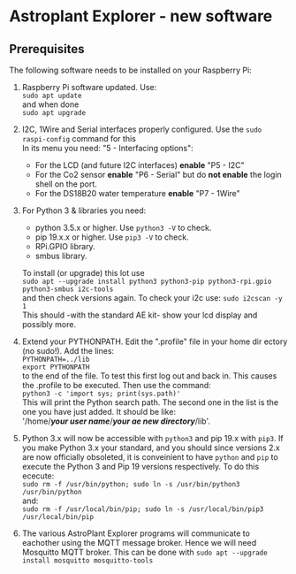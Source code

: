 Astroplant Explorer - new software
==================================
Prerequisites
-------------

The following software needs to be installed on your Raspberry Pi:

1. Raspberry Pi software updated. Use:<br/>`sudo apt update`<br/>and when done<br/>`sudo apt upgrade`
1. I2C, 1Wire and Serial interfaces properly configured. Use the `sudo raspi-config` command for this<br/>In its menu you need: "5 - Interfacing options":
   * For the LCD (and future I2C interfaces) **enable** "P5 - I2C"
   * For the Co2 sensor **enable** "P6 - Serial" but do **not enable** the login shell on the port.
   * For the DS18B20 water temperature **enable** "P7 - 1Wire"

1. For Python 3 & libraries you need:
   * python 3.5.x or higher. Use `python3 -V` to check.
   * pip 19.x.x or higher. Use `pip3 -V` to check.
   * RPi.GPIO library.
   * smbus library.

   To install (or upgrade) this lot use <br/>`sudo apt --upgrade install python3 python3-pip python3-rpi.gpio python3-smbus i2c-tools`<br/>and then check versions again.
   To check your i2c use: `sudo i2cscan -y 1`<br/>This should -with the standard AE kit- show your lcd display and possibly more.

1. Extend your PYTHONPATH. Edit the ".profile" file in your home dir
ectory (no sudo!). Add the lines:<br/>
    `PYTHONPATH=../lib`
    <br/>
    `export PYTHONPATH`
  <br/>to the end of the file. To test this first log out and back in. This causes the .profile to be executed. Then use the command:<br/>
  `python3 -c 'import sys; print(sys.path)'`<br/>
This will print the Python search path. The second one in the list is the one you have just added. It should be like:<br/>'/home/**_your user name_**/**_your ae new directory_**/lib'.

1. Python 3.x will now be accessible with `python3` and pip 19.x with `pip3`.  If you make Python 3.x your standard, and you should since versions 2.x are now officially obsoleted, it is conveinient to have `python` and `pip` to execute the Python 3 and Pip 19 versions respectively.  To do this ececute:<br/>
`sudo rm -f /usr/bin/python; sudo ln -s /usr/bin/python3 /usr/bin/python`
<br/>and:<br/>
`sudo rm -f /usr/local/bin/pip; sudo ln -s /usr/local/bin/pip3 /usr/local/bin/pip`

1. The various AstroPlant Explorer programs will communicate to eachother using the MQTT message broker. Hence we will need Mosquitto MQTT broker. This can be done with `sudo apt --upgrade install mosquitto mosquitto-tools`

